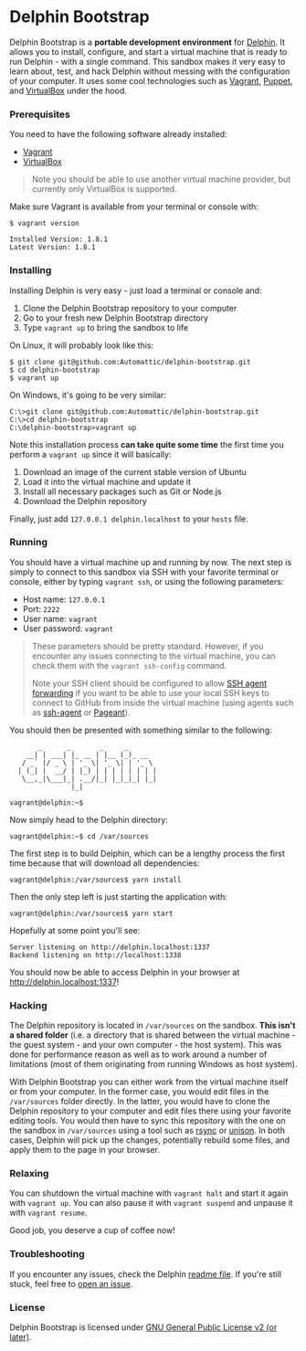 Delphin Bootstrap
=================

Delphin Bootstrap is a **portable development environment** for [Delphin](https://github.com/Automattic/delphin). It allows you to install, configure, and start a virtual machine that is ready to run Delphin - with a single command. This sandbox makes it very easy to learn about, test, and hack Delphin without messing with the configuration of your computer. It uses some cool technologies such as [Vagrant](http://www.vagrantup.com/), [Puppet](https://puppetlabs.com/puppet/what-is-puppet), and [VirtualBox](http://virtualbox.org/) under the hood.

### Prerequisites

You need to have the following software already installed:

* [Vagrant](http://www.vagrantup.com/downloads.html)
* [VirtualBox](https://www.virtualbox.org/wiki/Downloads)

> Note you should be able to use another virtual machine provider, but currently only VirtualBox is supported.

Make sure Vagrant is available from your terminal or console with:

```
$ vagrant version

Installed Version: 1.8.1
Latest Version: 1.8.1
```

### Installing

Installing Delphin is very easy - just load a terminal or console and:

1. Clone the Delphin Bootstrap repository to your computer
2. Go to your fresh new Delphin Bootstrap directory
3. Type `vagrant up` to bring the sandbox to life

On Linux, it will probably look like this:

```
$ git clone git@github.com:Automattic/delphin-bootstrap.git
$ cd delphin-bootstrap
$ vagrant up
```

On Windows, it's going to be very similar:

```
C:\>git clone git@github.com:Automattic/delphin-bootstrap.git
C:\>cd delphin-bootstrap
C:\delphin-bootstrap>vagrant up
```

Note this installation process **can take quite some time** the first time you perform a `vagrant up` since it will basically:

1. Download an image of the current stable version of Ubuntu
2. Load it into the virtual machine and update it
3. Install all necessary packages such as Git or Node.js
4. Download the Delphin repository

Finally, just add `127.0.0.1 delphin.localhost` to your `hosts` file.

### Running

You should have a virtual machine up and running by now. The next step is simply to connect to this sandbox via SSH with your favorite terminal or console, either by typing `vagrant ssh`, or using the following parameters:

* Host name: `127.0.0.1`
* Port: `2222`
* User name: `vagrant`
* User password: `vagrant`

> These parameters should be pretty standard. However, if you encounter any issues connecting to the virtual machine, you can check them with the `vagrant ssh-config` command.
>
> Note your SSH client should be configured to allow [SSH agent forwarding](https://developer.github.com/guides/using-ssh-agent-forwarding/) if you want to be able to use your local SSH keys to connect to GitHub from inside the virtual machine (using agents such as [ssh-agent](http://en.wikipedia.org/wiki/Ssh-agent) or [Pageant](http://en.wikipedia.org/wiki/PuTTY#Components)).

You should then be presented with something similar to the following:

```
       _      _       _     _
    __| | ___| |_ __ | |__ (_)_ __
   / _` |/ _ \ | '_ \| '_ \| | '_ \
  | (_| |  __/ | |_) | | | | | | | |
   \__,_|\___|_| .__/|_| |_|_|_| |_|
               |_|

vagrant@delphin:~$
```

Now simply head to the Delphin directory:

```
vagrant@delphin:~$ cd /var/sources
```

The first step is to build Delphin, which can be a lengthy process the first time because that will download all dependencies:

```
vagrant@delphin:/var/sources$ yarn install
```

Then the only step left is just starting the application with:

```
vagrant@delphin:/var/sources$ yarn start
```

Hopefully at some point you'll see:

```
Server listening on http://delphin.localhost:1337
Backend listening on http://localhost:1338
```

You should now be able to access Delphin in your browser at http://delphin.localhost:1337!

### Hacking

The Delphin repository is located in `/var/sources` on the sandbox. **This isn't a shared folder** (i.e. a directory that is shared between the virtual machine - the guest system - and your own computer - the host system). This was done for performance reason as well as to work around a number of limitations (most of them originating from running Windows as host system).

With Delphin Bootstrap you can either work from the virtual machine itself or from your computer. In the former case, you would edit files in the `/var/sources` folder directly. In the latter, you would have to clone the Delphin repository to your computer and edit files there using your favorite editing tools. You would then have to sync this repository with the one on the sandbox in `/var/sources` using a tool such as [rsync](https://en.wikipedia.org/wiki/Rsync) or [unison](http://www.cis.upenn.edu/~bcpierce/unison/). In both cases, Delphin will pick up the changes, potentially rebuild some files, and apply them to the page in your browser.

### Relaxing

You can shutdown the virtual machine with `vagrant halt` and start it again with `vagrant up`. You can also pause it with `vagrant suspend` and unpause it with `vagrant resume`.

Good job, you deserve a cup of coffee now!

### Troubleshooting

If you encounter any issues, check the Delphin [readme file](https://github.com/Automattic/delphin/blob/master/README.md). If you're still stuck, feel free to [open an issue](https://github.com/Automattic/delphin-bootstrap/issues).

### License

Delphin Bootstrap is licensed under [GNU General Public License v2 (or later)](./LICENSE.md).